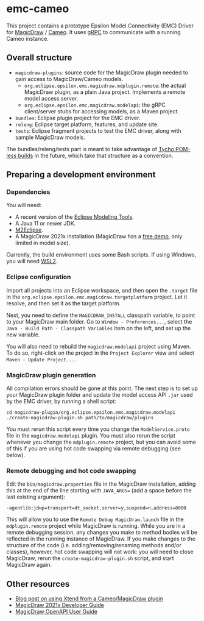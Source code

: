 # emc-cameo

This project contains a prototype Epsilon Model Connectivity (EMC) Driver for [MagicDraw](https://magicdraw.com) / [Cameo](https://www.3ds.com/products-services/catia/products/no-magic/cameo-enterprise-architecture/).
It uses [gRPC](https://grpc.io) to communicate with a running Cameo instance.

## Overall structure

* `magicdraw-plugins`: source code for the MagicDraw plugin needed to gain access to MagicDraw/Cameo models.
  * `org.eclipse.epsilon.emc.magicdraw.mdplugin.remote`: the actual MagicDraw plugin, as a plain Java project. Implements a remote model access server.
  * `org.eclipse.epsilon.emc.magicdraw.modelapi`: the gRPC client/server stubs for accessing models, as a Maven project.
* `bundles`: Eclipse plugin project for the EMC driver.
* `releng`: Eclipse target platform, features, and update site.
* `tests`: Eclipse fragment projects to test the EMC driver, along with sample MagicDraw models.

The bundles/releng/tests part is meant to take advantage of [Tycho POM-less builds](https://wiki.eclipse.org/Tycho/pomless) in the future, which take that structure as a convention.

## Preparing a development environment

### Dependencies

You will need:

* A recent version of the [Eclipse Modeling Tools](https://www.eclipse.org/downloads/).
* A Java 11 or newer JDK.
* [M2Eclipse](https://www.eclipse.org/m2e/).
* A MagicDraw 2021x installation (MagicDraw has a [free demo](https://www.magicdraw.com/download/magicdraw), only limited in model size).

Currently, the build environment uses some Bash scripts.
If using Windows, you will need [WSL2](https://docs.microsoft.com/en-us/windows/wsl/install).

### Eclipse configuration

Import all projects into an Eclipse workspace, and then open the `.target` file in the `org.eclipse.epsilon.emc.magicdraw.targetplatform` project.
Let it resolve, and then set it as the target platform.

Next, you need to define the `MAGICDRAW_INSTALL` classpath variable, to point to your MagicDraw main folder.
Go to `Window - Preferences...`, select the `Java - Build Path - Classpath Variables` item on the left, and set up the new variable.

You will also need to rebuild the `magicdraw.modelapi` project using Maven.
To do so, right-click on the project in the `Project Explorer` view and select `Maven - Update Project...`.

### MagicDraw plugin generation

All compilation errors should be gone at this point.
The next step is to set up your MagicDraw plugin folder and update the model access API `.jar` used by the EMC driver, by running a shell script:

```shell
cd magicdraw-plugin/org.eclipse.epsilon.emc.magicdraw.modelapi
./create-magicdraw-plugin.sh path/to/magicdraw/plugins
```

You must rerun this script every time you change the `ModelService.proto` file in the `magicdraw.modelapi` plugin.
You must also rerun the script whenever you change the `mdplugin.remote` project, but you can avoid some of this if you are using hot code swapping via remote debugging (see below).

### Remote debugging and hot code swapping

Edit the `bin/magicdraw.properties` file in the MagicDraw installation, adding this at the end of the line starting with `JAVA_ARGS=` (add a space before the last existing argument):

```text
-agentlib:jdwp=transport=dt_socket,server=y,suspend=n,address=8000
```

This will allow you to use the `Remote Debug MagicDraw.launch` file in the `mdplugin.remote` project while MagicDraw is running.
While you are in a remote debugging session, any changes you make to method bodies will be reflected in the running instance of MagicDraw.
If you make changes to the structure of the code (i.e. adding/removing/renaming methods and/or classes), however, hot code swapping will not work: you will need to close MagicDraw, rerun the `create-magicdraw-plugin.sh` script, and start MagicDraw again.

## Other resources

* [Blog post on using Xtend from a Cameo/MagicDraw plugin](https://blogs.itemis.com/en/model-transformations-for-mbse-with-cameo-and-xtend)
* [MagicDraw 2021x Developer Guide](https://docs.nomagic.com/display/MD2021x/Developer+Guide)
* [MagicDraw OpenAPI User Guide](https://www.magicdraw.com/files/manuals/MagicDraw%20OpenAPI%20UserGuide.pdf)
